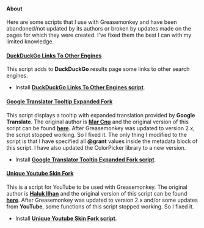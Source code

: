 #### About
Here are some scripts that I use with Greasemonkey and have been abandoned/not updated by its authors or broken by updates made on the pages for which they were created. I've fixed them the best I can with my limited knowledge.

#### [DuckDuckGo Links To Other Engines](https://github.com/Odyseus/GreasemonkeyScripts/tree/master/DuckDuckGoLinksToOtherEngines)
This script adds to **DuckDuckGo** results page some links to other search engines.
* Install **[DuckDuckGo Links To Other Engines script](https://raw.githubusercontent.com/Odyseus/GreasemonkeyScripts/master/DuckDuckGoLinksToOtherEngines/ddgltoe.user.js)**.

#### [Google Translator Tooltip Expanded Fork](https://github.com/Odyseus/GreasemonkeyScripts/tree/master/GoogleTranslatorTooltipExpandedFork)
This script displays a tooltip with expanded translation provided by **Google Translate**. The original author is **[Mar Cnu](http://userscripts-mirror.org/users/marcnu.html
)** and the original version of this script can be found **[here](http://userscripts-mirror.org/scripts/show/150664.html)**.
After Greasemonkey was updated to version 2.x, the script stopped working. So I fixed it.
The only thing I modified to the script is that I have specified all **@grant** values inside the metadata block of this script. I have also updated the ColorPicker library to a new version.
* Install **[Google Translator Tooltip Expanded Fork script](https://raw.githubusercontent.com/Odyseus/GreasemonkeyScripts/master/GoogleTranslatorTooltipExpandedFork/gttef.user.js)**.

#### [Unique Youtube Skin Fork](https://github.com/Odyseus/GreasemonkeyScripts/tree/master/UniqueYoutubeSkinFork)
This is a script for YouTube to be used with Greasemonkey. The original author is **[Haluk Ilhan](https://github.com/halukilhan)** and the original version of this script can be found **[here](https://github.com/halukilhan/uys)**.
After Greasemonkey was updated to version 2.x and/or some updates from **YouTube**, some functions of this script stopped working. So I fixed it.
* Install **[Unique Youtube Skin Fork script](https://github.com/Odyseus/GreasemonkeyScripts/raw/master/UniqueYoutubeSkinFork/uys.user.js)**.